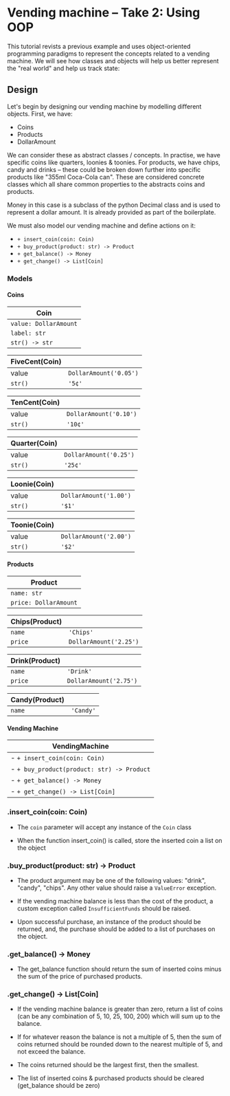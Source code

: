 # Vending machine – Take 2: Using OOP

This tutorial revists a previous example and uses object-oriented programming
paradigms to represent the concepts related to a vending machine. We will see
how classes and objects will help us better represent the "real world" and help
us track state:


## Design
Let's begin by designing our vending machine by modelling different objects.
First, we have:
- Coins
- Products
- DollarAmount

We can consider these as abstract classes / concepts. In practise, we have
specific coins like quarters, loonies & toonies. For products, we have chips,
candy and drinks – these could be broken down further into specific products
like "355ml Coca-Cola can". These are considered concrete classes which all share
common properties to the abstracts coins and products.

Money in this case is a subclass of the python Decimal class and is used to
represent a dollar amount. It is already provided as part of the boilerplate.

We must also model our vending machine and define actions on it:
- `+ insert_coin(coin: Coin)`
- `+ buy_product(product: str) -> Product`
- `+ get_balance() -> Money`
- `+ get_change() -> List[Coin]`



### Models
#### Coins

| **Coin**                  |
| -                         |
| `value: DollarAmount`     |
| `label: str`              |
| `str() -> str`            |


| **FiveCent(Coin)**    |                        |
| -                     | -                      |
| value                 | `DollarAmount('0.05')` |
| `str()` | `'5¢'`|


| **TenCent(Coin)**     |                        |
| -                     | -                      |
| value                 | `DollarAmount('0.10')` |
| `str()`               | `'10¢'`                |


| **Quarter(Coin)**     |                       |
| -                     | -                     |
| value                 | `DollarAmount('0.25')`|
| `str()`               | `'25¢'`               |


| **Loonie(Coin)**      |                       |
| -                     | -                     |
| value                 | `DollarAmount('1.00')`|
| `str()`               | `'$1'`                |


| **Toonie(Coin)**      |                       |
| -                     | -                     |
| value                 | `DollarAmount('2.00')`|
| `str()`               | `'$2'`                |


#### Products

| **Product**           |
| ---                   |
| `name: str`           |
| `price: DollarAmount` |


| **Chips(Product)**    |                       |
| -                     | -                     |
| `name`                | `'Chips'`             |
| `price`               | `DollarAmount('2.25')`|


| **Drink(Product)**    |                       |
| -                     | -                     |
| `name`                | `'Drink'`             |
| `price`               | `DollarAmount('2.75')`|


| **Candy(Product)**    |                        |
| -                     | -                      |
| `name`                | `'Candy'`              |



#### Vending Machine
| **VendingMachine**                        |
| -                                         |
| - `+ insert_coin(coin: Coin)`             |
| - `+ buy_product(product: str) -> Product`|
| - `+ get_balance() -> Money`              |
| - `+ get_change() -> List[Coin]`          |



### .insert_coin(coin: Coin)

- The `coin` parameter will accept any instance of the `Coin` class

- When the function insert_coin() is called, store the inserted coin a list on
  the object

### .buy_product(product: str) -> Product

- The product argument may be one of the following values: "drink", "candy",
  "chips". Any other value should raise a `ValueError` exception.

- If the vending machine balance is less than the cost of the product, a
  custom exception called `InsufficientFunds` should be raised.

- Upon successful purchase, an instance of the product should be returned, and,
  the purchase should be added to a list of purchases on the object.


### .get_balance() -> Money

- The get_balance function should return the sum of inserted coins minus the
  sum of the price of purchased products.


### .get_change() -> List[Coin]

- If the vending machine balance is greater than zero, return a list of coins
  (can be any combination of 5, 10, 25, 100, 200) which will sum up to the
  balance.

- If for whatever reason the balance is not a multiple of 5, then the sum of
  coins returned should be rounded down to the nearest multiple of 5, and not
  exceed the balance.

- The coins returned should be the largest first, then the smallest.

- The list of inserted coins & purchased products should be cleared
  (get_balance should be zero)
